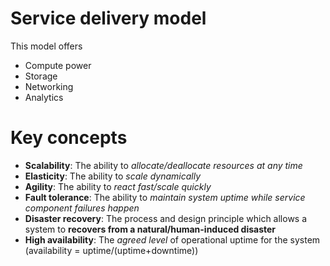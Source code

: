 
# Service delivery model
This model offers
- Compute power
- Storage
- Networking
- Analytics

# Key concepts
- **Scalability**: The ability to _allocate/deallocate resources at any time_
- **Elasticity**: The ability to _scale dynamically_
- **Agility**: The ability to _react fast/scale quickly_
- **Fault tolerance**: The ability to _maintain system uptime while service component failures happen_
- **Disaster recovery**: The process and design principle which allows a system to **recovers from a natural/human-induced disaster**
- **High availability**: The *agreed level* of operational uptime for the system (availability = uptime/(uptime+downtime))